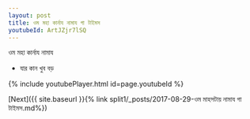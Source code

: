 ```yaml
---
layout: post
title: ওম মহা কার্নায নামায গা টাইমস
youtubeId: ArtJZjr7lSQ
---
```

 
 
 ওম মহা কার্নায নামায  
 
 -  যার কান খুব বড় 
 
  
 
  
 
 
 
 
 
 


{% include youtubePlayer.html id=page.youtubeId %}
 
[Next]({{ site.baseurl }}{% link  split1/_posts/2017-08-29-ওম মাহসটায় নামায গা টাইমস.md%})
 
